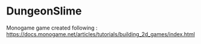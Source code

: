 # DungeonSlime
Monogame game created following :  https://docs.monogame.net/articles/tutorials/building_2d_games/index.html
